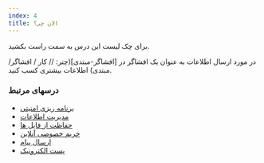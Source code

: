 ```yaml
---
index: 4
title: الان چی؟
---
```

برای چک لیست این درس به سمت راست بکشید.

در مورد ارسال اطلاعات به عنوان یک افشاگر در [افشاگر-مبتدی](چتر: // کار / افشاگر/ مبتدی) اطلاعات بیشتری کسب کنید.

### درسهای مرتبط

* [برنامه ریزی امنیتی](umbrella://assess-your-risk/security-planning)
* [مدیریت اطلاعات](umbrella://information/managing-information/beginner)
* [حفاظت از فایل ها](umbrella://information/protecting-files)
* [حریم خصوصی آنلاین](umbrella://communications/online-privacy/advanced)
* [ارسال پیام](umbrella://communications/sending-a-message)
* [پست الکترونیک](umbrella://communications/email)